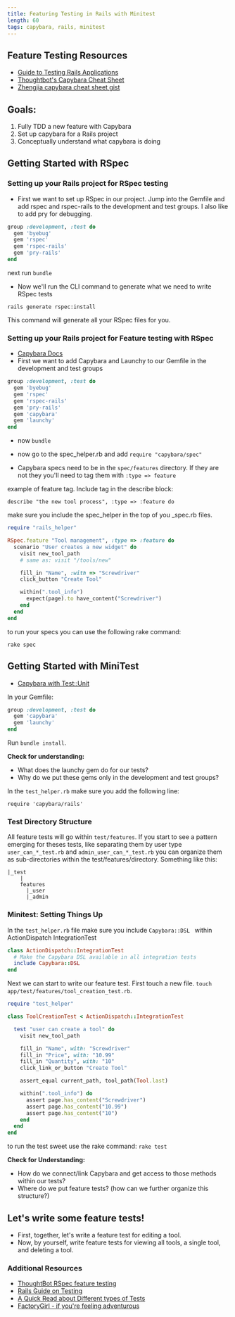 ```yaml
---
title: Featuring Testing in Rails with Minitest
length: 60
tags: capybara, rails, minitest
---
```


## Feature Testing Resources

* [Guide to Testing Rails Applications](http://guides.rubyonrails.org/testing.html)
* [Thoughtbot's Capybara Cheat Sheet](https://learn.thoughtbot.com/test-driven-rails-resources/capybara.pdf)
* [Zhengjia capybara cheat sheet gist](https://gist.github.com/zhengjia/428105)

## Goals:

1. Fully TDD a new feature with Capybara
1. Set up capybara for a Rails project
1. Conceptually understand what capybara is doing

## Getting Started with RSpec

### Setting up your Rails project for RSpec testing

* First we want to set up RSpec in our project. Jump into the Gemfile and add rspec and rspec-rails to the development and test groups. I also like to add pry for debugging.

```ruby
group :development, :test do
  gem 'byebug'
  gem 'rspec'
  gem 'rspec-rails'
  gem 'pry-rails'
end
```

next run ```bundle```

* Now we'll run the CLI command to generate what we need to write RSpec tests

```
rails generate rspec:install
```

This command will generate all your RSpec files for you.

### Setting up your Rails project for Feature testing with RSpec

* [Capybara Docs](https://github.com/jnicklas/capybara#using-capybara-with-rspec)
* First we want to add Capybara and Launchy to our Gemfile in the development and test groups

```ruby
group :development, :test do
  gem 'byebug'
  gem 'rspec'
  gem 'rspec-rails'
  gem 'pry-rails'
  gem 'capybara'
  gem 'launchy'
end
```

* now ```bundle```

* now go to the spec_helper.rb and add `require "capybara/spec"`
* Capybara specs need to be in the `spec/features` directory. If they are not they you'll need to tag them with `:type => feature`

example of feature tag. Include tag in the describe block:

`describe "the new tool process", :type => :feature do`

make sure you include the spec_helper in the top of you _spec.rb files.

```ruby
require "rails_helper"

RSpec.feature "Tool management", :type => :feature do
  scenario "User creates a new widget" do
    visit new_tool_path
    # same as: visit "/tools/new"

    fill_in "Name", :with => "Screwdriver"
    click_button "Create Tool"

    within(".tool_info")
      expect(page).to have_content("Screwdriver")
    end
  end
end
```

to run your specs you can use the following rake command:

`rake spec`


## Getting Started with MiniTest

* [Capybara with Test::Unit](https://github.com/jnicklas/capybara#using-capybara-with-testunit)

In your Gemfile:

```ruby
group :development, :test do
  gem 'capybara'
  gem 'launchy'
end
```

Run `bundle install`.


__Check for understanding:__

* What does the launchy gem do for our tests?
* Why do we put these gems only in the development and test groups?

In the `test_helper.rb` make sure you add the following line:

`require 'capybara/rails'`

### __Test Directory Structure__

All feature tests will go within `test/features`. If you start to see a pattern emerging for theses tests, like separating them by user type `user_can_*_test.rb` and `admin_user_can_*_test.rb` you can organize them as sub-directories within the test/features/directory. Something like this:

```
|_test
    |
    features
      |_user
      |_admin
```


### __Minitest: Setting Things Up__

In the `test_helper.rb` file make sure you include `Capybara::DSL ` within ActionDispatch IntegrationTest

```ruby
class ActionDispatch::IntegrationTest
  # Make the Capybara DSL available in all integration tests
  include Capybara::DSL
end
```

Next we can start to write our feature test. First touch a new file. `touch app/test/features/tool_creation_test.rb`.

```ruby
require "test_helper"

class ToolCreationTest < ActionDispatch::IntegrationTest

  test "user can create a tool" do
    visit new_tool_path

    fill_in "Name", with: "Screwdriver"
    fill_in "Price", with: "10.99"
    fill_in "Quantity", with: "10"
    click_link_or_button "Create Tool"

    assert_equal current_path, tool_path(Tool.last)

    within(".tool_info") do
      assert page.has_content("Screwdriver")
      assert page.has_content("10.99")
      assert page.has_content("10")
    end
  end
end

```

to run the test sweet use the rake command:
`rake test`

__Check for Understanding:__
* How do we connect/link Capybara and get access to those methods within our tests?
* Where do we put feature tests? (how can we further organize this structure?)


## Let's write some feature tests!

* First, together, let's write a feature test for editing a tool.
* Now, by yourself, write feature tests for viewing all tools, a single tool, and deleting a tool.


### Additional Resources

* [ThoughtBot RSpec feature testing](https://robots.thoughtbot.com/how-we-test-rails-applications)
* [Rails Guide on Testing](http://guides.rubyonrails.org/testing.html)
* [A Quick Read about Different types of Tests](http://www.getlaura.com/testing-unit-vs-integration-vs-regression-vs-acceptance/)
* [FactoryGirl - if you're feeling adventurous](https://github.com/thoughtbot/factory_girl)
